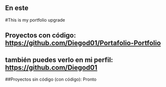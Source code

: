 ## En este 

#This is my portfolio upgrade

## Proyectos con código: https://github.com/Diegod01/Portafolio-Portfolio
## también puedes verlo en mi perfil: https://github.com/Diegod01

##Proyectos sin código (con código):
Pronto

